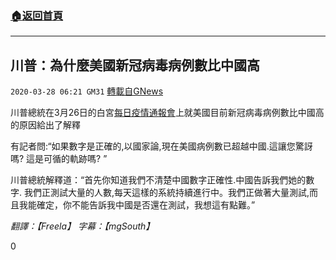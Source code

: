 ###  [:house:返回首頁](https://github.com/ourhimalayas/txt)
---

## 川普：為什麼美國新冠病毒病例數比中國高
`2020-03-28 06:21 GM31` [轉載自GNews](https://gnews.org/zh-hant/155044/)

川普總統在3月26日的白宮[每日疫情通報會](https://youtu.be/uOruI8Rs0pg)上就美國目前新冠病毒病例數比中國高的原因給出了解釋

有記者問:“如果數字是正確的,以國家論,現在美國病例數已超越中國.這讓您驚訝嗎? 這是可循的軌跡嗎? ”

川普總統解釋道：“首先你知道我們不清楚中國數字正確性.中國告訴我們她的數字. 我們正測試大量的人數,每天這樣的系統持續進行中。我們正做著大量測試,而且我能確定，你不能告訴我中國是否還在測試，我想這有點難。”

*翻譯：【Freela】 字幕：【mgSouth】*

0
